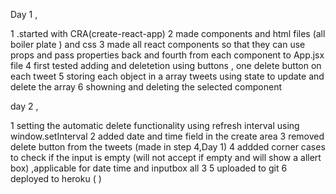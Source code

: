 
Day 1 ,

1 .started with CRA(create-react-app)
2 made components and html files (all boiler plate ) and css
3 made all react components so that they can use props and pass properties back and fourth from each component to App.jsx file
4 first tested adding and deletetion using buttons , one delete button on each tweet 
5 storing each object in a array tweets using state to update and delete the array
6 showning and deleting the selected component 

day 2 ,

1 setting the automatic delete functionality using refresh interval using window.setInterval 
2 added date and time field in the create area 
3 removed delete button from the tweets (made in step 4,Day 1)
4 addded corner cases to check if the input is empty (will not accept if empty and will show a allert box) ,applicable for date time and inputbox all 3 
5 uploaded to git 
6 deployed to heroku ( )
